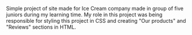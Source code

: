 Simple project of site made for Ice Cream company made in group of five juniors during my learning
time. My role in this project was being responsible for styling this project in CSS and creating
"Our products" and "Reviews" sections in HTML.
